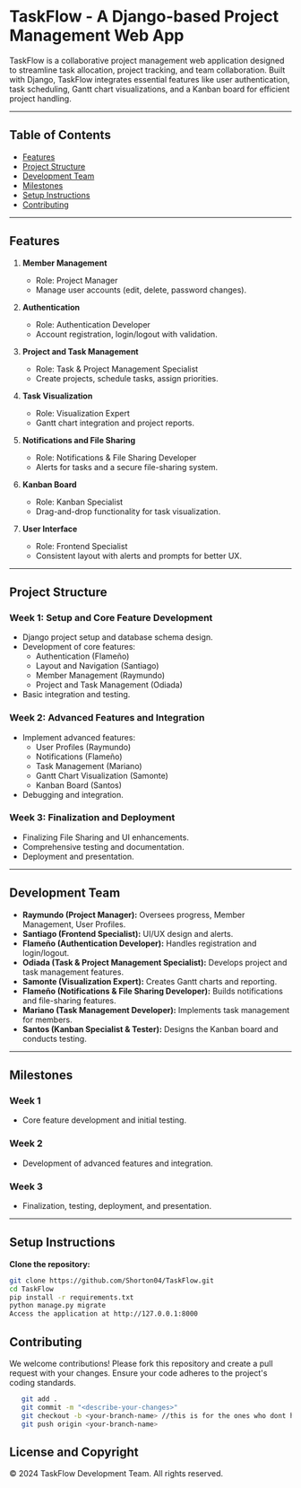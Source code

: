 # TaskFlow - A Django-based Project Management Web App

TaskFlow is a collaborative project management web application designed to streamline task allocation, project tracking, and team collaboration. Built with Django, TaskFlow integrates essential features like user authentication, task scheduling, Gantt chart visualizations, and a Kanban board for efficient project handling.

---

## Table of Contents

- [Features](#features)
- [Project Structure](#project-structure)
- [Development Team](#development-team)
- [Milestones](#milestones)
- [Setup Instructions](#setup-instructions)
- [Contributing](#contributing)

---

## Features

1. **Member Management**  
   - Role: Project Manager  
   - Manage user accounts (edit, delete, password changes).

2. **Authentication**  
   - Role: Authentication Developer  
   - Account registration, login/logout with validation.

3. **Project and Task Management**  
   - Role: Task & Project Management Specialist  
   - Create projects, schedule tasks, assign priorities.

4. **Task Visualization**  
   - Role: Visualization Expert  
   - Gantt chart integration and project reports.

5. **Notifications and File Sharing**  
   - Role: Notifications & File Sharing Developer  
   - Alerts for tasks and a secure file-sharing system.

6. **Kanban Board**  
   - Role: Kanban Specialist  
   - Drag-and-drop functionality for task visualization.

7. **User Interface**  
   - Role: Frontend Specialist  
   - Consistent layout with alerts and prompts for better UX.

---

## Project Structure

### Week 1: Setup and Core Feature Development
- Django project setup and database schema design.
- Development of core features:
  - Authentication (Flameño)
  - Layout and Navigation (Santiago)
  - Member Management (Raymundo)
  - Project and Task Management (Odiada)
- Basic integration and testing.

### Week 2: Advanced Features and Integration
- Implement advanced features:
  - User Profiles (Raymundo)
  - Notifications (Flameño)
  - Task Management (Mariano)
  - Gantt Chart Visualization (Samonte)
  - Kanban Board (Santos)
- Debugging and integration.

### Week 3: Finalization and Deployment
- Finalizing File Sharing and UI enhancements.
- Comprehensive testing and documentation.
- Deployment and presentation.

---

## Development Team

- **Raymundo (Project Manager):** Oversees progress, Member Management, User Profiles.
- **Santiago (Frontend Specialist):** UI/UX design and alerts.
- **Flameño (Authentication Developer):** Handles registration and login/logout.
- **Odiada (Task & Project Management Specialist):** Develops project and task management features.
- **Samonte (Visualization Expert):** Creates Gantt charts and reporting.
- **Flameño (Notifications & File Sharing Developer):** Builds notifications and file-sharing features.
- **Mariano (Task Management Developer):** Implements task management for members.
- **Santos (Kanban Specialist & Tester):** Designs the Kanban board and conducts testing.

---

## Milestones

### Week 1
- Core feature development and initial testing.

### Week 2
- Development of advanced features and integration.

### Week 3
- Finalization, testing, deployment, and presentation.

---

## Setup Instructions

**Clone the repository:**
   ```bash
   git clone https://github.com/Shorton04/TaskFlow.git
   cd TaskFlow
   pip install -r requirements.txt
   python manage.py migrate
   Access the application at http://127.0.0.1:8000
```

## Contributing
We welcome contributions! Please fork this repository and create a pull request with your changes. Ensure your code adheres to the project's coding standards.
```bash
   git add .
   git commit -m "<describe-your-changes>"
   git checkout -b <your-branch-name> //this is for the ones who dont have their branch yet
   git push origin <your-branch-name>
```

## License and Copyright
© 2024 TaskFlow Development Team. All rights reserved.
